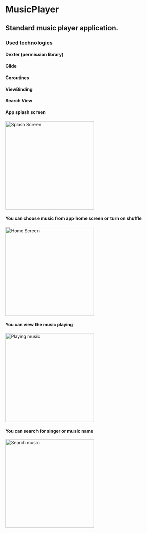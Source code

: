 # MusicPlayer
## Standard music player application.<br>

### Used technologies<br>

#### Dexter (permission library)<br>
#### Glide<br>
#### Coroutines<br>
#### ViewBinding<br>
#### Search View

#### App splash screen<br>
<img src="https://user-images.githubusercontent.com/67163842/221011344-61aee492-2c26-4724-9497-7c935ec4e880.jpg" width="280" title="Splash Screen">

<br>

#### You can choose music from app home screen or turn on shuffle<br>
<img src="https://user-images.githubusercontent.com/67163842/221011647-8c8250f3-1367-4e58-90da-707ee8b212e0.jpg" width="280" title="Home Screen">
<br>

#### You can view the music playing<br>
<img src="https://user-images.githubusercontent.com/67163842/221011778-13bcbf95-c1d3-40ba-a065-fe88c9eb96e0.jpg" width="280" title="Playing music">
<br>

#### You can search for singer or music name <br>

<img src="https://user-images.githubusercontent.com/67163842/221012049-aa22b4c6-ec31-4254-993a-fca9341f6a4d.jpg" width="280" title="Search music">
